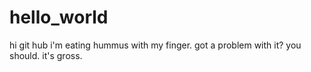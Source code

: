 # hello_world
hi git hub 
i'm eating hummus with my finger. got a problem with it? you should. it's gross. 
